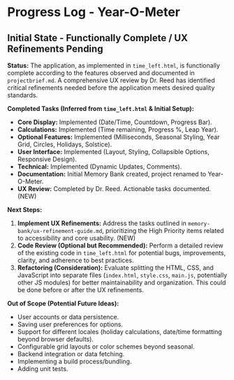 # Progress Log - Year-O-Meter

## Initial State - Functionally Complete / UX Refinements Pending

**Status:** The application, as implemented in `time_left.html`, is functionally complete according to the features observed and documented in `projectbrief.md`. A comprehensive UX review by Dr. Reed has identified critical refinements needed before the application meets desired quality standards.

**Completed Tasks (Inferred from `time_left.html` & Initial Setup):**

*   **Core Display:** Implemented (Date/Time, Countdown, Progress Bar).
*   **Calculations:** Implemented (Time remaining, Progress %, Leap Year).
*   **Optional Features:** Implemented (Milliseconds, Seasonal Styling, Year Grid, Circles, Holidays, Solstice).
*   **User Interface:** Implemented (Layout, Styling, Collapsible Options, Responsive Design).
*   **Technical:** Implemented (Dynamic Updates, Comments).
*   **Documentation:** Initial Memory Bank created, project renamed to Year-O-Meter.
*   **UX Review:** Completed by Dr. Reed. Actionable tasks documented. (NEW)

**Next Steps:**

1.  **Implement UX Refinements:** Address the tasks outlined in `memory-bank/ux-refinement-guide.md`, prioritizing the High Priority items related to accessibility and core usability. (NEW)
2.  **Code Review (Optional but Recommended):** Perform a detailed review of the existing code in `time_left.html` for potential bugs, improvements, clarity, and adherence to best practices.
3.  **Refactoring (Consideration):** Evaluate splitting the HTML, CSS, and JavaScript into separate files (`index.html`, `style.css`, `main.js`, potentially other JS modules) for better maintainability and organization. This could be done before or after the UX refinements.

**Out of Scope (Potential Future Ideas):**

*   User accounts or data persistence.
*   Saving user preferences for options.
*   Support for different locales (holiday calculations, date/time formatting beyond browser defaults).
*   Configurable grid layouts or color schemes beyond seasonal.
*   Backend integration or data fetching.
*   Implementing a build process/bundling.
*   Adding unit tests.
